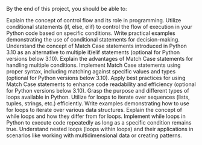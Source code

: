 By the end of this project, you should be able to:

Explain the concept of control flow and its role in programming.
Utilize conditional statements (if, else, elif) to control the flow of execution in your Python code based on specific conditions.
Write practical examples demonstrating the use of conditional statements for decision-making.
Understand the concept of Match Case statements introduced in Python 3.10 as an alternative to multiple if/elif statements (optional for Python versions below 3.10).
Explain the advantages of Match Case statements for handling multiple conditions.
Implement Match Case statements using proper syntax, including matching against specific values and types (optional for Python versions below 3.10).
Apply best practices for using Match Case statements to enhance code readability and efficiency (optional for Python versions below 3.10).
Grasp the purpose and different types of loops available in Python.
Utilize for loops to iterate over sequences (lists, tuples, strings, etc.) efficiently.
Write examples demonstrating how to use for loops to iterate over various data structures.
Explain the concept of while loops and how they differ from for loops.
Implement while loops in Python to execute code repeatedly as long as a specific condition remains true.
Understand nested loops (loops within loops) and their applications in scenarios like working with multidimensional data or creating patterns.
